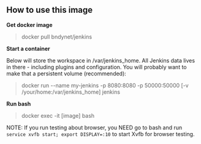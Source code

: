 ## How to use this image

**Get docker image**
> docker pull bndynet/jenkins

**Start a container**

Below will store the workspace in /var/jenkins_home. All Jenkins data lives in there - including plugins and configuration. You will probably want to make that a persistent volume (recommended):

> docker run --name my-jenkins -p 8080:8080 -p 50000:50000 [-v /your/home:/var/jenkins_home] jenkins

**Run bash**
> docker exec -it [image] bash

NOTE: If you run testing about browser, you NEED go to bash and run `service xvfb start; export DISPLAY=:10` to start Xvfb for browser testing.

